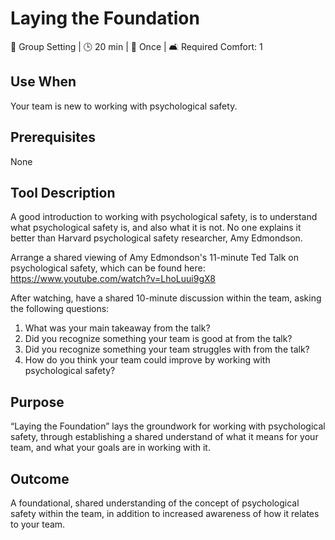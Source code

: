 # Laying the Foundation

👥 Group Setting | 🕒 20 min | 🔄 Once | 🛋️ Required Comfort: 1

## Use When

Your team is new to working with psychological safety.

## Prerequisites

None

## Tool Description

A good introduction to working with psychological safety, is to understand what psychological safety is, and also what it is not. No one explains it better than Harvard psychological safety researcher, Amy Edmondson.

Arrange a shared viewing of Amy Edmondson's 11-minute Ted Talk on psychological safety, which can be found here: https://www.youtube.com/watch?v=LhoLuui9gX8

After watching, have a shared 10-minute discussion within the team, asking the following questions:

1. What was your main takeaway from the talk?
2. Did you recognize something your team is good at from the talk?
3. Did you recognize something your team struggles with from the talk?
4. How do you think your team could improve by working with psychological safety?

## Purpose

“Laying the Foundation” lays the groundwork for working with psychological safety, through establishing a shared understand of what it means for your team, and what your goals are in working with it.

## Outcome

A foundational, shared understanding of the concept of psychological safety within the team, in addition to increased awareness of how it relates to your team.
